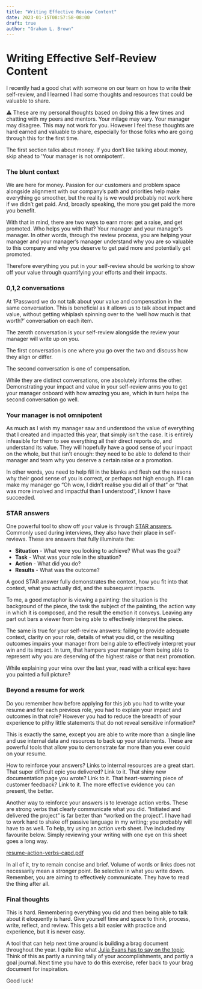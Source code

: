 ```yaml
---
title: "Writing Effective Review Content"
date: 2023-01-15T08:57:58-08:00
draft: true
author: "Graham L. Brown"
---
```


# Writing Effective Self-Review Content

I recently had a good chat with someone on our team on how to write their self-review, and I learned I had some thoughts and resources that could be valuable to share. 

<aside>
⚠️ These are my personal thoughts based on doing this a few times and chatting with my peers and mentors. Your milage may vary. Your manager may disagree. This may not work for you. However I feel these thoughts are hard earned and valuable to share, especially for those folks who are going through this for the first time.

The first section talks about money. If you don’t like talking about money, skip ahead to 'Your manager is not omnipotent'.

</aside>

### The blunt context

We are here for money. Passion for our customers and problem space alongside alignment with our company’s path and priorities help make everything go smoother, but the reality is we would probably not work here if we didn’t get paid. And, broadly speaking, the more you get paid the more you benefit.

With that in mind, there are two ways to earn more: get a raise, and get promoted. Who helps you with that? Your manager and your manager’s manager. In other words, through the review process, you are helping your manager and your manager’s manager understand why you are so valuable to this company and why you deserve to get paid more and potentially get promoted. 

Therefore everything you put in your self-review should be working to show off your value through quantifying your efforts and their impacts. 

### 0,1,2 conversations

At 1Password we do not talk about your value and compensation in the same conversation. This is beneficial as it allows us to talk about impact and value, without getting whiplash spinning over to the ‘well how much is that worth?’ conversation on each item. 

The zeroth conversation is your self-review alongside the review your manager will write up on you. 

The first conversation is one where you go over the two and discuss how they align or differ.

The second conversation is one of compensation.

While they are distinct conversations, one absolutely informs the other. Demonstrating your impact and value in your self-review arms you to get your manager onboard with how amazing you are, which in turn helps the second conversation go well.

### Your manager is not omnipotent

As much as I wish my manager saw and understood the value of everything that I created and impacted this year, that simply isn’t the case. It is entirely infeasible for them to see everything all their direct reports do, and understand its value. They will hopefully have a good sense of your impact on the whole, but that isn’t enough: they need to be able to defend to their manager and team why you deserve a certain raise or a promotion.

In other words, you need to help fill in the blanks and flesh out the reasons why their good sense of you is correct, or perhaps not high enough. If I can make my manager go “Oh wow, I didn’t realise you did all of that” or “that was more involved and impactful than I understood”, I know I have succeeded.

### STAR answers

One powerful tool to show off your value is through [STAR answers](https://en.wikipedia.org/wiki/Situation,_task,_action,_result). Commonly used during interviews, they also have their place in self-reviews. These are answers that fully illuminate the:

- **Situation** - What were you looking to achieve? What was the goal?
- **Task** - What was your role in the situation?
- **Action** - What did you do?
- **Results** - What was the outcome?

A good STAR answer fully demonstrates the context, how you fit into that context, what you actually did, and the subsequent impacts. 

To me, a good metaphor is viewing a painting: the situation is the background of the piece, the task the subject of the painting, the action way in which it is composed, and the result the emotion it conveys. Leaving any part out bars a viewer from being able to effectively interpret the piece. 

The same is true for your self-review answers: failing to provide adequate context, clarity on your role, details of what you did, or the resulting outcomes impairs your manager from being able to effectively interpret your win and its impact. In turn, that hampers your manager from being able to represent why you are deserving of the highest raise or that next promotion.

While explaining your wins over the last year, read with a critical eye: have you painted a full picture?

### Beyond a resume for work

Do you remember how before applying for this job you had to write your resume and for each previous role, you had to explain your impact and outcomes in that role? However you had to reduce the breadth of your experience to pithy little statements that do not reveal sensitive information?

This is exactly the same, except you are able to write more than a single line and use internal data and resources to back up your statements. These are powerful tools that allow you to demonstrate far more than you ever could on your resume. 

How to reinforce your answers? Links to internal resources are a great start. That super difficult epic you delivered? Link to it. That shiny new documentation page you wrote? Link to it. That heart-warming piece of customer feedback? Link to it. The more effective evidence you can present, the better. 

Another way to reinforce your answers is to leverage action verbs. These are strong verbs that clearly communicate what you did. “Initiated and delivered the project” is far better than “worked on the project”. I have had to work hard to shake off passive language in my writing; you probably will have to as well. To help, try using an action verb sheet. I’ve included my favourite below. Simply reviewing your writing with one eye on this sheet goes a long way. 

[resume-action-verbs-capd.pdf](./files/resume-action-verbs-capd.pdf)

In all of it, try to remain concise and brief. Volume of words or links does not necessarily mean a stronger point. Be selective in what you write down. Remember, you are aiming to effectively communicate. They have to read the thing after all.

### Final thoughts

This is hard. Remembering everything you did and then being able to talk about it eloquently is hard. Give yourself time and space to think, process, write, reflect, and review. This gets a bit easier with practice and experience, but it is never easy.

A tool that can help next time around is building a brag document throughout the year. I quite like what [Julia Evans has to say on the topic](https://jvns.ca/blog/brag-documents/). Think of this as partly a running tally of your accomplishments, and partly a goal journal. Next time you have to do this exercise, refer back to your brag document for inspiration. 

Good luck!